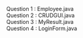 Question 1 : Employee.java <br>
Question 2 : CRUDGUI.java <br>
Question 3 : MyResult.java <br>
Question 4 : LoginForm.java <br>  